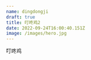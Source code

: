 ```yaml
---
name: dingdongji
draft: true
title: 叮咚鸡2
date: 2022-09-24T16:00:40.151Z
image: /images/hero.jpg
---
```

叮咚鸡